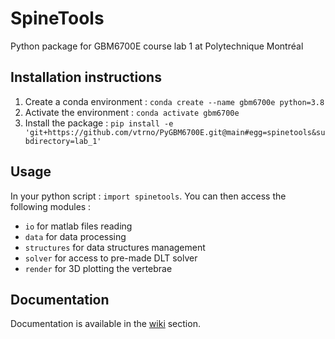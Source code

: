 # SpineTools

Python package for GBM6700E course lab 1 at Polytechnique Montréal

## Installation instructions

1. Create a conda environment : `conda create --name gbm6700e python=3.8`
2. Activate the environment : `conda activate gbm6700e`
3. Install the package : `pip install -e 'git+https://github.com/vtrno/PyGBM6700E.git@main#egg=spinetools&subdirectory=lab_1'`

## Usage

In your python script : `import spinetools`. You can then access the following modules :

* `io` for matlab files reading
* `data` for data processing
* `structures` for data structures management
* `solver` for access to pre-made DLT solver  
* `render` for 3D plotting the vertebrae

## Documentation

Documentation is available in the [wiki](https://github.com/vtrno/PyGBM6700E/wiki) section.